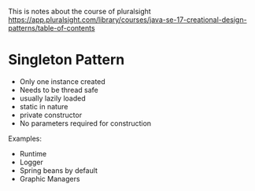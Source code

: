 This is notes about the course of pluralsight
https://app.pluralsight.com/library/courses/java-se-17-creational-design-patterns/table-of-contents

# Singleton Pattern
- Only one instance created
- Needs to be thread safe
- usually lazily loaded
- static in nature
- private constructor
- No parameters required for construction

Examples:
- Runtime
- Logger
- Spring beans by default
- Graphic Managers